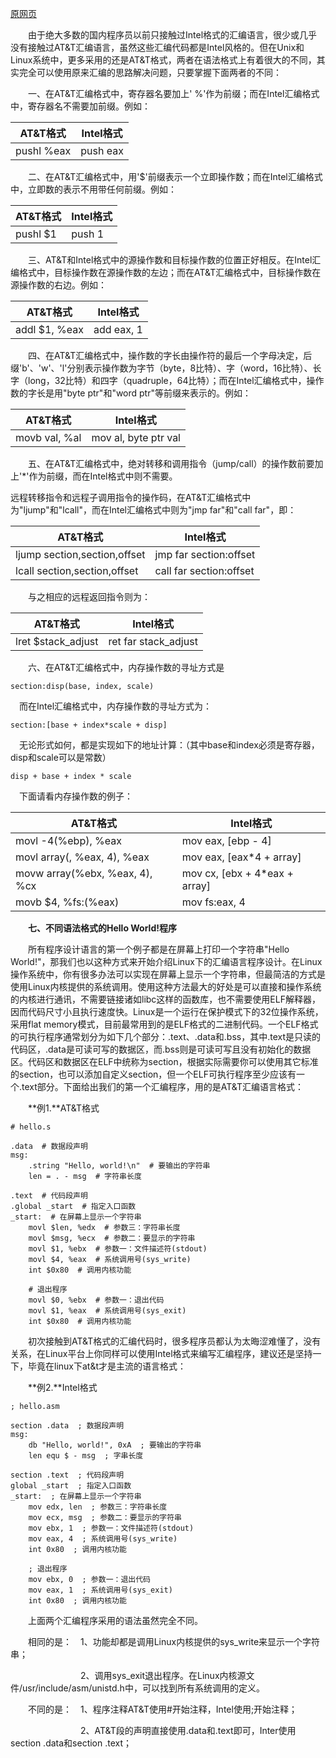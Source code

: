 [原网页](https://www.cnblogs.com/guochaoxxl/p/7083173.html)

　　由于绝大多数的国内程序员以前只接触过Intel格式的汇编语言，很少或几乎没有接触过AT&T汇编语言，虽然这些汇编代码都是Intel风格的。但在Unix和Linux系统中，更多采用的还是AT&T格式，两者在语法格式上有着很大的不同，其实完全可以使用原来汇编的思路解决问题，只要掌握下面两者的不同：

　　一、在AT&T汇编格式中，寄存器名要加上' %'作为前缀；而在Intel汇编格式中，寄存器名不需要加前缀。例如：

| AT&T格式   | Intel格式 |
| ---------- | --------- |
| pushl %eax | push eax  |

　　二、在AT&T汇编格式中，用'$'前缀表示一个立即操作数；而在Intel汇编格式中，立即数的表示不用带任何前缀。例如：

| AT&T格式 | Intel格式 |
| -------- | --------- |
| pushl $1 | push 1    |

　　三、AT&T和Intel格式中的源操作数和目标操作数的位置正好相反。在Intel汇编格式中，目标操作数在源操作数的左边；而在AT&T汇编格式中，目标操作数在源操作数的右边。例如：

| AT&T格式      | Intel格式  |
| ------------- | ---------- |
| addl $1, %eax | add eax, 1 |

　　四、在AT&T汇编格式中，操作数的字长由操作符的最后一个字母决定，后缀'b'、'w'、'l'分别表示操作数为字节（byte，8比特）、字（word，16比特）、长字（long，32比特）和四字（quadruple，64比特）；而在Intel汇编格式中，操作数的字长是用"byte ptr"和"word ptr"等前缀来表示的。例如：

| AT&T格式      | Intel格式            |
| ------------- | -------------------- |
| movb val, %al | mov al, byte ptr val |

　　五、在AT&T汇编格式中，绝对转移和调用指令（jump/call）的操作数前要加上'*'作为前缀，而在Intel格式中则不需要。

远程转移指令和远程子调用指令的操作码，在AT&T汇编格式中为"ljump"和"lcall"，而在Intel汇编格式中则为"jmp far"和"call far"，即：

| AT&T格式                     | Intel格式               |
| ---------------------------- | ----------------------- |
| ljump section,section,offset | jmp far section:offset  |
| lcall section,section,offset | call far section:offset |

　　与之相应的远程返回指令则为：

| AT&T格式           | Intel格式            |
| ------------------ | -------------------- |
| lret $stack_adjust | ret far stack_adjust |

　　六、在AT&T汇编格式中，内存操作数的寻址方式是
```
section:disp(base, index, scale)
```
 　而在Intel汇编格式中，内存操作数的寻址方式为：
```
section:[base + index*scale + disp]
```
 　无论形式如何，都是实现如下的地址计算：（其中base和index必须是寄存器，disp和scale可以是常数）
```
disp + base + index * scale
```
 　下面请看内存操作数的例子：

| AT&T格式                       | Intel格式                     |
| ------------------------------ | ----------------------------- |
| movl -4(%ebp), %eax            | mov eax, [ebp - 4]            |
| movl array(, %eax, 4), %eax    | mov eax, [eax*4 + array]      |
| movw array(%ebx, %eax, 4), %cx | mov cx, [ebx + 4*eax + array] |
| movb $4, %fs:(%eax)            | mov fs:eax, 4                 |

　　**七、不同语法格式的Hello World!程序**

　　所有程序设计语言的第一个例子都是在屏幕上打印一个字符串"Hello World!"，那我们也以这种方式来开始介绍Linux下的汇编语言程序设计。在Linux操作系统中，你有很多办法可以实现在屏幕上显示一个字符串，但最简洁的方式是使用Linux内核提供的系统调用。使用这种方法最大的好处是可以直接和操作系统的内核进行通讯，不需要链接诸如libc这样的函数库，也不需要使用ELF解释器，因而代码尺寸小且执行速度快。Linux是一个运行在保护模式下的32位操作系统，采用flat memory模式，目前最常用到的是ELF格式的二进制代码。一个ELF格式的可执行程序通常划分为如下几个部分：.text、.data和.bss，其中.text是只读的代码区，.data是可读可写的数据区，而.bss则是可读可写且没有初始化的数据区。代码区和数据区在ELF中统称为section，根据实际需要你可以使用其它标准的section，也可以添加自定义section，但一个ELF可执行程序至少应该有一个.text部分。下面给出我们的第一个汇编程序，用的是AT&T汇编语言格式：

　　**例1.**AT&T格式

```assembly
# hello.s

.data  # 数据段声明
msg: 
    .string "Hello, world!\n"  # 要输出的字符串
    len = . - msg  # 字符串长度

.text  # 代码段声明
.global _start  # 指定入口函数
_start:  # 在屏幕上显示一个字符串
    movl $len, %edx  # 参数三：字符串长度
    movl $msg, %ecx  # 参数二：要显示的字符串
    movl $1, %ebx  # 参数一：文件描述符(stdout)
    movl $4, %eax  # 系统调用号(sys_write)
    int $0x80  # 调用内核功能

    # 退出程序
    movl $0, %ebx  # 参数一：退出代码
    movl $1, %eax  # 系统调用号(sys_exit)
    int $0x80  # 调用内核功能
```

　　初次接触到AT&T格式的汇编代码时，很多程序员都认为太晦涩难懂了，没有关系，在Linux平台上你同样可以使用Intel格式来编写汇编程序，建议还是坚持一下，毕竟在linux下at&t才是主流的语言格式：

　　**例2.**Intel格式

```assembly
; hello.asm

section .data  ; 数据段声明
msg:
    db "Hello, world!", 0xA  ; 要输出的字符串
    len equ $ - msg  ; 字串长度

section .text  ; 代码段声明
global _start  ; 指定入口函数
_start:  ; 在屏幕上显示一个字符串
    mov edx, len  ; 参数三：字符串长度
    mov ecx, msg  ; 参数二：要显示的字符串
    mov ebx, 1  ; 参数一：文件描述符(stdout)
    mov eax, 4  ; 系统调用号(sys_write)
    int 0x80  ; 调用内核功能

    ; 退出程序
    mov ebx, 0  ; 参数一：退出代码
    mov eax, 1  ; 系统调用号(sys_exit)
    int 0x80  ; 调用内核功能
```

　　上面两个汇编程序采用的语法虽然完全不同。

　　相同的是：　1、功能却都是调用Linux内核提供的sys_write来显示一个字符串；

　　　　　　　　2、调用sys_exit退出程序。在Linux内核源文件/usr/include/asm/unistd.h中，可以找到所有系统调用的定义。

　　不同的是：　1、程序注释AT&T使用#开始注释，Intel使用;开始注释；

　　　　　　　　2、AT&T段的声明直接使用.data和.text即可，Inter使用section .data和section .text；